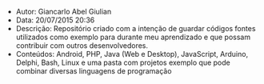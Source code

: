 * Autor: Giancarlo Abel Giulian
* Data: 20/07/2015 20:36
* Descrição: Repositório criado com a intenção de guardar códigos fontes utilizados como exemplo para durante meu aprendizado e que possam contribuir com outros desenvolvedores.
* Conteúdos: Android, PHP, Java (Web e Desktop), JavaScript, Arduino, Delphi, Bash, Linux e uma pasta com projetos exemplo que pode combinar diversas linguagens de programação
